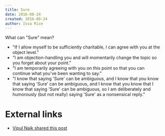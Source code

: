 ```yaml
---
title: Sure
date: 2016-08-24
created: 2016-08-24
author: Issa Rice
---
```


What can "Sure" mean?

  * "If I allow myself to be sufficiently charitable, I can agree with you at
    the object level."
  * "I am objection-handling you and will momentarily change the topic so you
    forget about your point."
  * "I am temporarily agreeing with you on this point so that you can continue
    what you've been wanting to say."
  * "I know that saying 'Sure' can be ambiguous, and I know that you know that
    saying 'Sure' can be ambiguous, and I know that you know that I know that
    saying 'Sure' can be ambiguous, so I am deliberately and humorously (but
    not really) saying 'Sure' as a nonsensical reply."

# External links

  * [Vipul Naik shared this post][vs]

[vs]: https://www.facebook.com/vipulnaik.r/posts/10209295837408878 "August 24, 2016."
